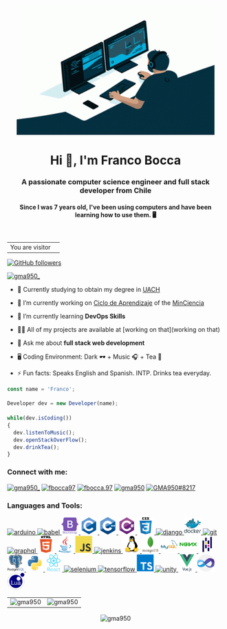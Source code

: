 <p align="center">
  <img width="460" height="300" src="images/software-software-development.gif">
</p>

<h1 align="center">Hi 👋, I'm Franco Bocca</h1>
<h3 align="center">A passionate computer science engineer and full stack developer from Chile</h3>

<h4 align="center"> Since I was 7 years old, I've been using computers and have been learning how to use them. 🖥</h4>

<!--<p align="left"> <img src="https://komarev.com/ghpvc/?username=gma950&label=Profile%20views&color=0e75b6&style=flat" alt="gma950" /> </p>-->
<br>
<table>
  <tr>
    <td>You are visitor</td>
    <td><img src="https://profile-counter.glitch.me/GMA950/count.svg" alt="" /></td>
  </tr>
</table>

[![GitHub followers](https://img.shields.io/github/followers/AvidCoder101.svg?style=social&label=Followers)](https://github.com/AvidCoder101?tab=followers)

<p align="left"> <a href="https://twitter.com/gma950_" target="blank"><img src="https://img.shields.io/twitter/follow/gma950_?logo=twitter&style=for-the-badge" alt="gma950_" /></a> </p>

- 💼 Currently studying to obtain my degree in [UACH](https://www.uach.cl/)

- 🔭 I’m currently working on [Ciclo de Aprendizaje](https://observa.minciencia.gob.cl/programas-publicos/ciclo-de-aprendizaje) of the [MinCiencia](https://www.minciencia.gob.cl/)

- 🌱 I’m currently learning **DevOps Skills**

- 👨‍💻 All of my projects are available at [working on that](working on that)

- 💬 Ask me about **full stack web development**

- 🖥️ Coding Environment: Dark 🕶️ + Music 🎧 + Tea 🍵

- ⚡ Fun facts: Speaks English and Spanish. INTP. Drinks tea everyday.

```javascript
const name = 'Franco';

Developer dev = new Developer(name);

while(dev.isCoding())
{
  dev.listenToMusic();
  dev.openStackOverFlow();
  dev.drinkTea();
}
```

<h3 align="left">Connect with me:</h3>
<p align="left">
<a href="https://twitter.com/gma950_" target="blank"><img align="center" src="https://raw.githubusercontent.com/rahuldkjain/github-profile-readme-generator/master/src/images/icons/Social/twitter.svg" alt="gma950_" height="30" width="40" /></a>
<a href="https://linkedin.com/in/fbocca97" target="blank"><img align="center" src="https://raw.githubusercontent.com/rahuldkjain/github-profile-readme-generator/master/src/images/icons/Social/linked-in-alt.svg" alt="fbocca97" height="30" width="40" /></a>
<a href="https://instagram.com/fbocca.97" target="blank"><img align="center" src="https://raw.githubusercontent.com/rahuldkjain/github-profile-readme-generator/master/src/images/icons/Social/instagram.svg" alt="fbocca.97" height="30" width="40" /></a>
<a href="https://www.youtube.com/channel/UCOMSvma6BiSVSCidxPMqfTw" target="blank"><img align="center" src="https://raw.githubusercontent.com/rahuldkjain/github-profile-readme-generator/master/src/images/icons/Social/youtube.svg" alt="gma950" height="30" width="40" /></a>
<a href="https://discord.com/users/369306127705309185" target="blank"><img align="center" src="https://raw.githubusercontent.com/rahuldkjain/github-profile-readme-generator/master/src/images/icons/Social/discord.svg" alt="GMA950#8217" height="30" width="40" /></a>
</p>



<h3 align="left">Languages and Tools:</h3>
<p align="left"> <a href="https://www.arduino.cc/" target="_blank" rel="noreferrer"> <img src="https://cdn.worldvectorlogo.com/logos/arduino-1.svg" alt="arduino" width="40" height="40"/> </a> <a href="https://babeljs.io/" target="_blank" rel="noreferrer"> <img src="https://www.vectorlogo.zone/logos/babeljs/babeljs-icon.svg" alt="babel" width="40" height="40"/> </a> <a href="https://getbootstrap.com" target="_blank" rel="noreferrer"> <img src="https://raw.githubusercontent.com/devicons/devicon/master/icons/bootstrap/bootstrap-plain-wordmark.svg" alt="bootstrap" width="40" height="40"/> </a> <a href="https://www.cprogramming.com/" target="_blank" rel="noreferrer"> <img src="https://raw.githubusercontent.com/devicons/devicon/master/icons/c/c-original.svg" alt="c" width="40" height="40"/> </a> <a href="https://www.w3schools.com/cpp/" target="_blank" rel="noreferrer"> <img src="https://raw.githubusercontent.com/devicons/devicon/master/icons/cplusplus/cplusplus-original.svg" alt="cplusplus" width="40" height="40"/> </a> <a href="https://www.w3schools.com/cs/" target="_blank" rel="noreferrer"> <img src="https://raw.githubusercontent.com/devicons/devicon/master/icons/csharp/csharp-original.svg" alt="csharp" width="40" height="40"/> </a> <a href="https://www.w3schools.com/css/" target="_blank" rel="noreferrer"> <img src="https://raw.githubusercontent.com/devicons/devicon/master/icons/css3/css3-original-wordmark.svg" alt="css3" width="40" height="40"/> </a> <a href="https://www.djangoproject.com/" target="_blank" rel="noreferrer"> <img src="https://cdn.worldvectorlogo.com/logos/django.svg" alt="django" width="40" height="40"/> </a> <a href="https://www.docker.com/" target="_blank" rel="noreferrer"> <img src="https://raw.githubusercontent.com/devicons/devicon/master/icons/docker/docker-original-wordmark.svg" alt="docker" width="40" height="40"/> </a> <a href="https://git-scm.com/" target="_blank" rel="noreferrer"> <img src="https://www.vectorlogo.zone/logos/git-scm/git-scm-icon.svg" alt="git" width="40" height="40"/> </a> <a href="https://graphql.org" target="_blank" rel="noreferrer"> <img src="https://www.vectorlogo.zone/logos/graphql/graphql-icon.svg" alt="graphql" width="40" height="40"/> </a> <a href="https://www.w3.org/html/" target="_blank" rel="noreferrer"> <img src="https://raw.githubusercontent.com/devicons/devicon/master/icons/html5/html5-original-wordmark.svg" alt="html5" width="40" height="40"/> </a> <a href="https://www.java.com" target="_blank" rel="noreferrer"> <img src="https://raw.githubusercontent.com/devicons/devicon/master/icons/java/java-original.svg" alt="java" width="40" height="40"/> </a> <a href="https://developer.mozilla.org/en-US/docs/Web/JavaScript" target="_blank" rel="noreferrer"> <img src="https://raw.githubusercontent.com/devicons/devicon/master/icons/javascript/javascript-original.svg" alt="javascript" width="40" height="40"/> </a> <a href="https://www.jenkins.io" target="_blank" rel="noreferrer"> <img src="https://www.vectorlogo.zone/logos/jenkins/jenkins-icon.svg" alt="jenkins" width="40" height="40"/> </a> <a href="https://www.linux.org/" target="_blank" rel="noreferrer"> <img src="https://raw.githubusercontent.com/devicons/devicon/master/icons/linux/linux-original.svg" alt="linux" width="40" height="40"/> </a> <a href="https://www.mongodb.com/" target="_blank" rel="noreferrer"> <img src="https://raw.githubusercontent.com/devicons/devicon/master/icons/mongodb/mongodb-original-wordmark.svg" alt="mongodb" width="40" height="40"/> </a> <a href="https://www.mysql.com/" target="_blank" rel="noreferrer"> <img src="https://raw.githubusercontent.com/devicons/devicon/master/icons/mysql/mysql-original-wordmark.svg" alt="mysql" width="40" height="40"/> </a> <a href="https://www.nginx.com" target="_blank" rel="noreferrer"> <img src="https://raw.githubusercontent.com/devicons/devicon/master/icons/nginx/nginx-original.svg" alt="nginx" width="40" height="40"/> </a> <a href="https://pandas.pydata.org/" target="_blank" rel="noreferrer"> <img src="https://raw.githubusercontent.com/devicons/devicon/2ae2a900d2f041da66e950e4d48052658d850630/icons/pandas/pandas-original.svg" alt="pandas" width="40" height="40"/> </a> <a href="https://www.postgresql.org" target="_blank" rel="noreferrer"> <img src="https://raw.githubusercontent.com/devicons/devicon/master/icons/postgresql/postgresql-original-wordmark.svg" alt="postgresql" width="40" height="40"/> </a> <a href="https://www.python.org" target="_blank" rel="noreferrer"> <img src="https://raw.githubusercontent.com/devicons/devicon/master/icons/python/python-original.svg" alt="python" width="40" height="40"/> </a> <a href="https://reactjs.org/" target="_blank" rel="noreferrer"> <img src="https://raw.githubusercontent.com/devicons/devicon/master/icons/react/react-original-wordmark.svg" alt="react" width="40" height="40"/> </a> <a href="https://www.selenium.dev" target="_blank" rel="noreferrer"> <img src="https://raw.githubusercontent.com/detain/svg-logos/780f25886640cef088af994181646db2f6b1a3f8/svg/selenium-logo.svg" alt="selenium" width="40" height="40"/> </a> <a href="https://www.tensorflow.org" target="_blank" rel="noreferrer"> <img src="https://www.vectorlogo.zone/logos/tensorflow/tensorflow-icon.svg" alt="tensorflow" width="40" height="40"/> </a> <a href="https://www.typescriptlang.org/" target="_blank" rel="noreferrer"> <img src="https://raw.githubusercontent.com/devicons/devicon/master/icons/typescript/typescript-original.svg" alt="typescript" width="40" height="40"/> </a> <a href="https://unity.com/" target="_blank" rel="noreferrer"> <img src="https://www.vectorlogo.zone/logos/unity3d/unity3d-icon.svg" alt="unity" width="40" height="40"/> </a> <a href="https://vuejs.org/" target="_blank" rel="noreferrer"> <img src="https://raw.githubusercontent.com/devicons/devicon/master/icons/vuejs/vuejs-original-wordmark.svg" alt="vuejs" width="40" height="40"/> </a> </a> <a href="https://learn.microsoft.com/en-us/dotnet/visual-basic/" target="_blank" rel="noreferrer"> <img src="images/919844.png" alt="visualbasic" width="40" height="40"/> </a> <a href="https://www.lua.org/" target="_blank" rel="noreferrer"> <img src="images/Lua-Logo.svg.png" alt="lua" width="40" height="40"/> </a> </p>

<table  align="center">
  <tr>
    <td valign="center"><img src="https://github-readme-stats.vercel.app/api/top-langs?username=gma950&show_icons=true&theme=outrun&locale=en&layout=compact" alt="gma950" /></td>
    <td valign="center"><img src="https://github-readme-stats.vercel.app/api?username=gma950&show_icons=true&theme=tokyonight&locale=en" alt="gma950" /></td>
  </tr>
</table>

<p align="center"><img  align="center" src="https://github-readme-streak-stats.herokuapp.com/?user=gma950&theme=dark" alt="gma950" /></p>


<!--
**GMA950/GMA950** is a ✨ _special_ ✨ repository because its `README.md` (this file) appears on your GitHub profile.

Here are some ideas to get you started:

- 🔭 I’m currently working on ...
- 🌱 I’m currently learning ...
- 👯 I’m looking to collaborate on ...
- 🤔 I’m looking for help with ...
- 💬 Ask me about ...
- 📫 How to reach me: ...
- 😄 Pronouns: ...
- ⚡ Fun fact: ...
-->
